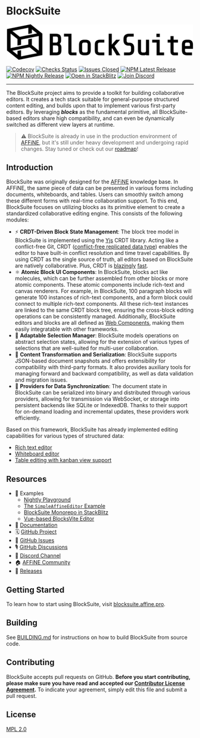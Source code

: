 # BlockSuite

<p align="center">
  <picture style="width: 500px">
    <source media="(prefers-color-scheme: light)" srcset="https://raw.githubusercontent.com/toeverything/blocksuite/master/assets/logo-and-name-h.svg" />
    <source media="(prefers-color-scheme: dark)" srcset="https://raw.githubusercontent.com/toeverything/blocksuite/master/assets/logo-and-name-h-white.svg" />
    <img src="https://raw.githubusercontent.com/toeverything/blocksuite/master/assets/logo-and-name-h.svg" width="500" alt="BlockSuite logo and name" />
  </picture>
</p>

[![Codecov](https://codecov.io/gh/toeverything/blocksuite/branch/master/graph/badge.svg?token=T86JYCDSMN)](https://codecov.io/gh/toeverything/blocksuite)
[![Checks Status](https://img.shields.io/github/checks-status/toeverything/blocksuite/master)](https://github.com/toeverything/blocksuite/actions?query=branch%3Amaster)
[![Issues Closed](https://img.shields.io/github/issues-closed/toeverything/blocksuite?color=6880ff)](https://github.com/toeverything/blocksuite/issues?q=is%3Aissue+is%3Aclosed)
[![NPM Latest Release](https://img.shields.io/npm/v/@blocksuite/store.svg?maxAge=300&color=6880ff)](./packages/store/package.json)
[![NPM Nightly Release](https://img.shields.io/npm/v/@blocksuite/editor/nightly?color=6880ff)](https://github.com/toeverything/blocksuite/actions/workflows/nightly-release.yml?query=branch%3Amaster)
[![Open in StackBlitz](https://img.shields.io/badge/open%20in-StackBlitz-black)](https://stackblitz.com/github/toeverything/blocksuite)
[![Join Discord](https://img.shields.io/discord/959027316334407691)](https://discord.gg/9vwSWmYYcZ)

---

The BlockSuite project aims to provide a toolkit for building collaborative editors. It creates a tech stack suitable for general-purpose structured content editing, and builds upon that to implement various first-party editors. By leveraging **_blocks_** as the fundamental primitive, all BlockSuite-based editors share high compatibility, and can even be dynamically switched as different view layers at runtime.

> ⚠️ BlockSuite is already in use in the production environment of [AFFiNE](https://github.com/toeverything/AFFiNE), but it's still under heavy development and undergoing rapid changes. Stay tuned or check out our [roadmap](https://github.com/orgs/toeverything/projects/10)!

## Introduction

BlockSuite was originally designed for the [AFFiNE](https://github.com/toeverything/AFFiNE) knowledge base. In AFFiNE, the same piece of data can be presented in various forms including documents, whiteboards, and tables. Users can smoothly switch among these different forms with real-time collaboration support. To this end, BlockSuite focuses on utilizing blocks as its primitive element to create a standardized collaborative editing engine. This consists of the following modules:

- ⚡️ **CRDT-Driven Block State Management**: The block tree model in BlockSuite is implemented using the [Yjs](https://github.com/yjs/yjs) CRDT library. Acting like a conflict-free Git, CRDT ([conflict-free replicated data type](https://en.wikipedia.org/wiki/Conflict-free_replicated_data_type)) enables the editor to have built-in conflict resolution and time travel capabilities. By using CRDT as the single source of truth, all editors based on BlockSuite are natively collaborative. Plus, CRDT is [blazingly](https://josephg.com/blog/crdts-go-brrr/) [fast](https://blog.kevinjahns.de/are-crdts-suitable-for-shared-editing/).
- ⚛️ **Atomic Block UI Components**: In BlockSuite, blocks act like molecules, which can be further assembled from other blocks or more atomic components. These atomic components include rich-text and canvas renderers. For example, in BlockSuite, 100 paragraph blocks will generate 100 instances of rich-text components, and a form block could connect to multiple rich-text components. All these rich-text instances are linked to the same CRDT block tree, ensuring the cross-block editing operations can be consistently managed. Additionally, BlockSuite editors and blocks are all defined as [Web Components](https://developer.mozilla.org/en-US/docs/Web/API/Web_components), making them easily integratable with other frameworks.
- 🎨 **Adaptable Selection Manager**: BlockSuite models operations on abstract selection states, allowing for the extension of various types of selections that are well-suited for multi-user collaboration.
- 💾 **Content Transformation and Serialization**: BlockSuite supports JSON-based document snapshots and offers extensibility for compatibility with third-party formats. It also provides auxiliary tools for managing forward and backward compatibility, as well as data validation and migration issues.
- 📡 **Providers for Data Synchronization**: The document state in BlockSuite can be serialized into binary and distributed through various providers, allowing for transmission via WebSocket, or storage into persistent backends like SQLite or IndexedDB. Thanks to their support for on-demand loading and incremental updates, these providers work efficiently.

Based on this framework, BlockSuite has already implemented editing capabilities for various types of structured data:

- [Rich text editor](https://blocksuite-toeverything.vercel.app/starter/?init)
- [Whiteboard editor](https://blocksuite-toeverything.vercel.app/)
- [Table editing with kanban view support](https://blocksuite-toeverything.vercel.app/starter/?init=database)

## Resources

- 🎁 Examples
  - [Nightly Playground](https://blocksuite-toeverything.vercel.app/starter/?init)
  - [The `SimpleAffineEditor` Example](https://blocksuite-toeverything.vercel.app/examples/basic/)
  - [BlockSuite Monorepo in StackBlitz](https://stackblitz.com/github/toeverything/blocksuite)
  - [Vue-based BlocksVite Editor](https://github.com/zuozijian3720/blocksvite)
- 🚧 [Documentation](https://blocksuite.affine.pro/blocksuite-overview.html)
- 🗓️ [GitHub Project](https://github.com/orgs/toeverything/projects/22)
- 📍 [GitHub Issues](https://github.com/toeverything/blocksuite/issues)
- 🎙️ [GitHub Discussions](https://github.com/toeverything/blocksuite/discussions)
- 💬 [Discord Channel](https://discord.gg/9vwSWmYYcZ)
- 🏠 [AFFiNE Community](https://community.affine.pro/c/open-development/)
- 🚀 [Releases](https://github.com/toeverything/blocksuite/releases)

## Getting Started

To learn how to start using BlockSuite, visit [blocksuite.affine.pro](https://blocksuite.affine.pro/getting-started.html).

## Building

See [BUILDING.md](BUILDING.md) for instructions on how to build BlockSuite from source code.

## Contributing

BlockSuite accepts pull requests on GitHub. **Before you start contributing, please make sure you have read and accepted our [Contributor License Agreement](https://github.com/toeverything/blocksuite/edit/master/.github/CLA.md).** To indicate your agreement, simply edit this file and submit a pull request.

## License

[MPL 2.0](./LICENSE)
